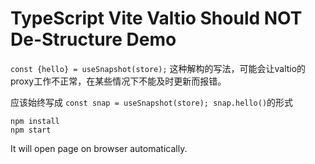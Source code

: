 TypeScript Vite Valtio Should NOT De-Structure Demo
=====================================

`const {hello} = useSnapshot(store);` 这种解构的写法，可能会让valtio的proxy工作不正常，在某些情况下不能及时更新而报错。

应该始终写成 `const snap = useSnapshot(store); snap.hello()`的形式

```
npm install
npm start
```

It will open page on browser automatically.
